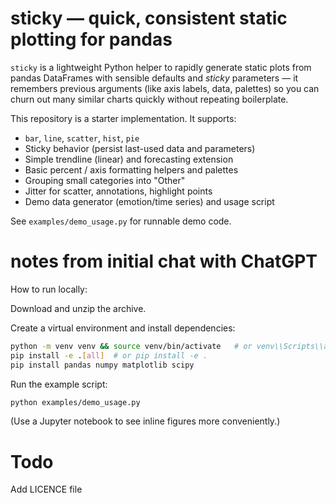 # sticky — quick, consistent static plotting for pandas

`sticky` is a lightweight Python helper to rapidly generate static plots from pandas DataFrames with sensible defaults and *sticky* parameters — it remembers previous arguments (like axis labels, data, palettes) so you can churn out many similar charts quickly without repeating boilerplate.

This repository is a starter implementation. It supports:
- `bar`, `line`, `scatter`, `hist`, `pie`
- Sticky behavior (persist last-used data and parameters)
- Simple trendline (linear) and forecasting extension
- Basic percent / axis formatting helpers and palettes
- Grouping small categories into "Other"
- Jitter for scatter, annotations, highlight points
- Demo data generator (emotion/time series) and usage script

See `examples/demo_usage.py` for runnable demo code.

# notes from initial chat with ChatGPT

How to run locally:

Download and unzip the archive.

Create a virtual environment and install dependencies:

```bash
python -m venv venv && source venv/bin/activate   # or venv\\Scripts\\activate on Windows
pip install -e .[all]  # or pip install -e .
pip install pandas numpy matplotlib scipy
```

Run the example script:

```bash
python examples/demo_usage.py
```

(Use a Jupyter notebook to see inline figures more conveniently.)

# Todo

Add LICENCE file